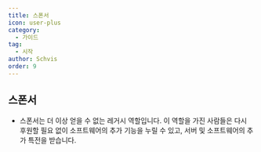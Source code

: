 ```yaml
---
title: 스폰서
icon: user-plus
category:
  - 가이드
tag:
  - 시작
author: Schvis
order: 9
---
```


## 스폰서

- 스폰서는 더 이상 얻을 수 없는 레거시 역할입니다. 이 역할을 가진 사람들은 다시 후원할 필요 없이 소프트웨어의 추가 기능을 누릴 수 있고, 서버 및 소프트웨어의 추가 특전을 받습니다.
